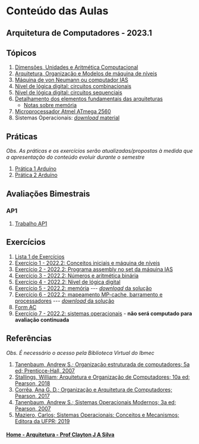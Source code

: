 # Conteúdo das Aulas  
## Arquitetura de Computadores - 2023.1

## Tópicos
1. [Dimensões, Unidades e Aritmética Computacional](https://github.com/claytonjasilva/claytonjasilva.github.io/blob/main/arq_aulas/dimensoesUnidadesAritmeticaComputacional1.md)
2. [Arquitetura, Organização e Modelos de máquina de níveis](https://github.com/claytonjasilva/claytonjasilva.github.io/blob/main/arq_aulas/arquiteturaOrganizacaoCamadas.md)
3. [Máquina de von Neumann ou computador IAS](https://github.com/claytonjasilva/claytonjasilva.github.io/blob/main/arq_aulas/computadorIAS.md)
4. [Nível de lógica digital: circuitos combinacionais](arq_aulas/arq_aulas_logica_combinacional.pdf)    
5. [Nível de lógica digital: circuitos sequenciais](arq_aulas/arq_aulas_logica_sequencial.pdf)
6. [Detalhamento dos elementos fundamentais das arquiteturas](arq_aulas/arq_aulas_componentes.pdf)  
    - [Notas sobre memória](arq_aulas/notas_memoria.pdf)
7. [Microprocessador Atmel ATmega 2560](arq_aulas/arq_aulas_mc2560.pdf)
8. Sistemas Operacionais: [*download* material](https://1drv.ms/p/s!AsTd8oN7mu8pkcB4b7de8Z0_eLNtFA?e=PIgZwh)

## Práticas    
*Obs. As práticas e os exercícios serão atualizadas/propostas à medida que a apresentação do conteúdo evoluir durante o semestre* 

1. [Prática 1 Arduíno](arq_aulas/arq_pratica1.md)    
2. [Prática 2 Arduíno](arq_aulas/arq_pratica2.md)     

## Avaliações Bimestrais
### AP1
1. [Trabalho AP1](arq_aulas/Orientacao_trabalho_AP1.pdf)    

## Exercícios  
1. [Lista 1 de Exercícios](arq_aulas/exercicios3_sala.md)
2. [Exercício 1 - 2022.2: Conceitos iniciais e máquina de níveis](arq_aulas/form1.pdf)
3. [Exercício 2 - 2022.2: Programa assembly no set da máquina IAS](arq_aulas/exercicio2.md)
4. [Exercício 3 - 2022.2: Números e aritmética binária](arq_aulas/exercicio3.md)    
5. [Exercício 4 - 2022.2: Nível de lógica digital](arq_aulas/exercicio4.md)
6. [Exercício 5 - 2022.2: memória](arq_aulas/exercicio5.md) --- [*download* da solução](https://1drv.ms/b/s!AsTd8oN7mu8pkb421P5nTY2l-Zc29Q?e=1K5oEw)
7. [Exercício 6 - 2022.2: mapeamento MP-cache, barramento e processadores](arq_aulas/exercicio6.md) --- [*download* da solução](https://1drv.ms/b/s!AsTd8oN7mu8pkcBLKzmih8KY92Z2og?e=DeHjSy)
8. [Form AC](https://forms.gle/1VrBMtB1XZw76Bpj7)
9. [Exercício 7 - 2022.2: sistemas operacionais](https://forms.gle/LrqzCYKG551iWWG76) - **não será computado para avaliação continuada**


## Referências  
*Obs. É necessário o acesso pela Biblioteca Virtual do Ibmec*    
1. [Tanenbaum, Andrew S.; Organização estruturada de computadores; 5a ed; Prenticce-Hall, 2007](https://plataforma.bvirtual.com.br/Leitor/Publicacao/355/pdf/0)
2. [Stallings, William; Arquitetura e Organização de Computadores; 10a ed; Pearson, 2018](https://plataforma.bvirtual.com.br/Leitor/Publicacao/151479/pdf/0)
3. [Corrêa, Ana G. D.; Organização e Arquitetura de Computadores; Pearson, 2017](https://plataforma.bvirtual.com.br/Leitor/Publicacao/124147/pdf/0)
4. [Tanenbaum, Andrew S.; Sistemas Operacionais Modernos; 3a ed; Pearson, 2007](https://plataforma.bvirtual.com.br/Leitor/Publicacao/1233/pdf/0)  
5. [Maziero, Carlos; Sistemas Operacionais: Conceitos e Mecanismos; Editora da UFPR; 2019](http://wiki.inf.ufpr.br/maziero/doku.php?id=socm:start)

#### [Home - Arquitetura - Prof Clayton J A Silva](https://github.com/claytonjasilva/claytonjasilva.github.io/blob/main/arq.md)
